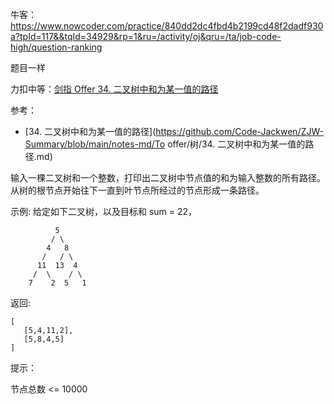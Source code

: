 牛客：https://www.nowcoder.com/practice/840dd2dc4fbd4b2199cd48f2dadf930a?tpId=117&&tqId=34929&rp=1&ru=/activity/oj&qru=/ta/job-code-high/question-ranking



题目一样





力扣中等：[剑指 Offer 34. 二叉树中和为某一值的路径](https://leetcode-cn.com/problems/er-cha-shu-zhong-he-wei-mou-yi-zhi-de-lu-jing-lcof/)

参考：

- [34. 二叉树中和为某一值的路径](https://github.com/Code-Jackwen/ZJW-Summary/blob/main/notes-md/To offer/树/34. 二叉树中和为某一值的路径.md)



输入一棵二叉树和一个整数，打印出二叉树中节点值的和为输入整数的所有路径。从树的根节点开始往下一直到叶节点所经过的节点形成一条路径。

 

示例:
给定如下二叉树，以及目标和 sum = 22，

              5
             / \
            4   8
           /   / \
          11  13  4
         /  \    / \
        7    2  5   1
返回:

````
[
   [5,4,11,2],
   [5,8,4,5]
]
````


提示：

节点总数 <= 10000

